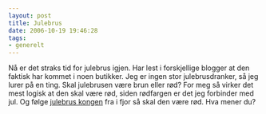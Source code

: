 ```yaml
---
layout: post
title: Julebrus
date: 2006-10-19 19:46:28
tags: 
- generelt
---
```

Nå er det straks tid for julebrus igjen. Har lest i forskjellige blogger at den faktisk har kommet i noen butikker. Jeg er ingen stor julebrusdranker, så jeg lurer på en ting. Skal julebrusen være brun eller rød? For meg så virker det mest logisk at den skal være rød, siden rødfargen er det jeg forbinder med jul. Og følge <a href="http://www.vg.no/pub/vgart.hbs?artid=299516">julebrus kongen</a> fra i fjor så skal den være rød. Hva mener du?

